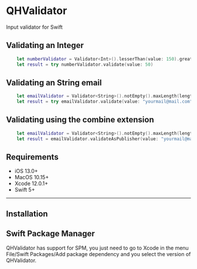 # QHValidator
Input validator for Swift

## Validating an Integer
```swift
	let numberValidator = Validator<Int>().lesserThan(value: 150).greaterOrEqualsThan(value: 10)
  	let result = try numberValidator.validate(value: 50)
```
## Validating an String email
```swift
	let emailValidator = Validator<String>().notEmpty().maxLength(length: 55).isEmailAddress()
  	let result = try emailValidator.validate(value: "yourmail@mail.com")
```
## Validating using the combine extension
```swift
	let emailValidator = Validator<String>().notEmpty().maxLength(length: 55).isEmailAddress()
  	let result = emailValidator.validateAsPublisher(value: "yourmail@mail.com")
```
## Requirements

- iOS 13.0+ 
- MacOS 10.15+
- Xcode 12.0.1+
- Swift 5+

---

## Installation

## Swift Package Manager
QHValidator has support for SPM, you just need to go to Xcode in the menu File/Swift Packages/Add package dependency
and you select the version of QHValidator.
